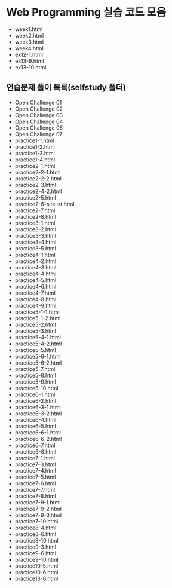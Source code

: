# Web Programming 실습 코드 모음

- week1.html
- week2.html
- week3.html
- week4.html
- ex12-1.html
- ex13-9.html
- ex13-10.html

## 연습문제 풀이 목록(selfstudy 폴더)

- Open Challenge 01
- Open Challenge 02
- Open Challenge 03
- Open Challenge 04
- Open Challenge 06
- Open Challenge 07
- practice1-1.html
- practice1-2.html
- practice1-3.html
- practice1-4.html
- practice2-1.html
- practice2-2-1.html
- practice2-2-2.html
- practice2-3.html
- practice2-4-2.html
- practice2-5.html
- practice2-6-sitelist.html
- practice2-7.html
- practice2-8.html
- practice3-1.html
- practice3-2.html
- practice3-3.html
- practice3-4.html
- practice3-5.html
- practice4-1.html
- practice4-2.html
- practice4-3.html
- practice4-4.html
- practice4-5.html
- practice4-6.html
- practice4-7.html
- practice4-8.html
- practice4-9.html
- practice5-1-1.html
- practice5-1-2.html
- practice5-2.html
- practice5-3.html
- practice5-4-1.html
- practice5-4-2.html
- practice5-5.html
- practice5-6-1.html
- practice5-6-2.html
- practice5-7.html
- practice5-8.html
- practice5-9.html
- practice5-10.html
- practice6-1.html
- practice6-2.html
- practice6-3-1.html
- practice6-3-2.html
- practice6-4.html
- practice6-5.html
- practice6-6-1.html
- practice6-6-2.html
- practice6-7.html
- practice6-8.html
- practice7-1.html
- practice7-3.html
- practice7-4.html
- practice7-5.html
- practice7-6.html
- practice7-7.html
- practice7-8.html
- practice7-9-1.html
- practice7-9-2.html
- practice7-9-3.html
- practice7-10.html
- practice8-4.html
- practice8-6.html
- practice8-10.html
- practice9-3.html
- practice9-6.html
- practice9-10.html
- practice10-5.html
- practice10-6.html
- practice13-6.html
